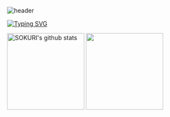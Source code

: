 ![header](https://capsule-render.vercel.app/api?type=transparent&theme=tokyonight&height=250&section=header&text=jun_CODING&fontSize=90)

[![Typing SVG](https://readme-typing-svg.demolab.com/?lines=First+line+of+text;Second+line+of+text)](https://git.io/typing-svg)

<a href="https://github.com/imysh578"><img align="center" style="height:180px" src="https://github-readme-stats.vercel.app/api?username=juntae123456&show_icons=true&include_all_commits=true&theme=nord&hide_border=true" alt="SOKURI's github stats" /></a>
<a href="https://github.com/imysh578"><img align="center" style="height:180px" src="https://github-readme-stats.vercel.app/api/top-langs/?username=imysh578&layout=compact&theme=nord&hide_border=true" /></a> 

